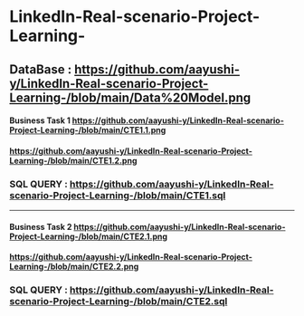 # LinkedIn-Real-scenario-Project-Learning-

## DataBase : https://github.com/aayushi-y/LinkedIn-Real-scenario-Project-Learning-/blob/main/Data%20Model.png

#### Business Task 1 https://github.com/aayushi-y/LinkedIn-Real-scenario-Project-Learning-/blob/main/CTE1.1.png

#### https://github.com/aayushi-y/LinkedIn-Real-scenario-Project-Learning-/blob/main/CTE1.2.png


### SQL QUERY : https://github.com/aayushi-y/LinkedIn-Real-scenario-Project-Learning-/blob/main/CTE1.sql

********************************************************************************************************************************************************************

#### Business Task 2 https://github.com/aayushi-y/LinkedIn-Real-scenario-Project-Learning-/blob/main/CTE2.1.png

#### https://github.com/aayushi-y/LinkedIn-Real-scenario-Project-Learning-/blob/main/CTE2.2.png


### SQL QUERY : https://github.com/aayushi-y/LinkedIn-Real-scenario-Project-Learning-/blob/main/CTE2.sql
